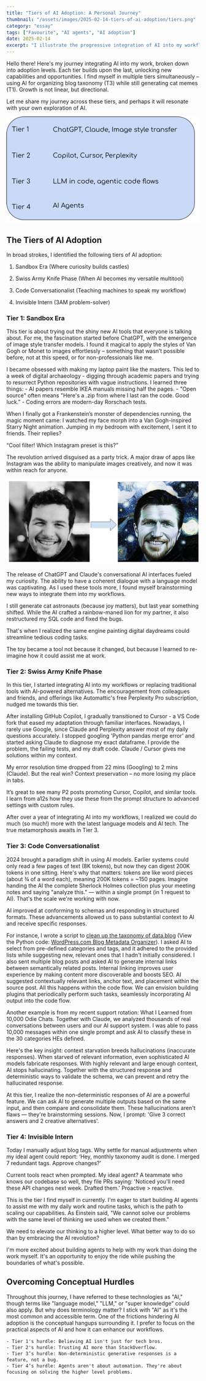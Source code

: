 ```yaml
---
title: "Tiers of AI Adoption: A Personal Journey"
thumbnail: "/assets/images/2025-02-14-tiers-of-ai-adoption/tiers.png"
category: "essay"
tags: ["Favourite", "AI agents", "AI adoption"]
date: 2025-02-14
excerpt: "I illustrate the progressive integration of AI into my workflows through four tiers. From exploring AI tools to optimizing coding tasks and envisioning proactive AI agents"
---
```


Hello there! Here's my journey integrating AI into my work, broken down into adoption levels. Each tier builds upon the last, unlocking new capabilities and opportunities. I find myself in multiple tiers simultaneously – using AI for organizing blog taxonomy (T3) while still generating cat memes (T1). Growth is not linear, but directional.

Let me share my journey across these tiers, and perhaps it will resonate with your own exploration of AI.

![Tiers](/assets/images/2025-02-14-tiers-of-ai-adoption/tiers.png)


## The Tiers of AI Adoption

In broad strokes, I identified the following tiers of AI adoption:

1. Sandbox Era (Where curiosity builds castles)

2. Swiss Army Knife Phase (When AI becomes my versatile multitool)

3. Code Conversationalist (Teaching machines to speak my workflow)

4. Invisible Intern (3AM problem-solver)

### Tier 1: Sandbox Era

This tier is about trying out the shiny new AI tools that everyone is talking about. For me, the fascination started before ChatGPT, with the emergence of image style transfer models. I found it magical to apply the styles of Van Gogh or Monet to images effortlessly – something that wasn’t possible before, not at this speed, or for non-professionals like me.

I became obsessed with making my laptop paint like the masters. This led to a week of digital archaeology - digging through academic papers and trying to resurrect Python repositories with vague instructions. I learned three things:
    - AI papers resemble IKEA manuals missing half the pages.
    - "Open source" often means "Here's a .zip from where I last ran the code. Good luck."
    - Coding errors are modern-day Rorschach tests.

When I finally got a Frankenstein’s monster of dependencies running, the magic moment came: I watched my face morph into a Van Gogh-inspired Starry Night animation. Jumping in my bedroom with excitement, I sent it to friends. Their replies?

“Cool filter! Which Instagram preset is this?”

The revolution arrived disguised as a party trick. A major draw of apps like Instagram was the ability to manipulate images creatively, and now it was within reach for anyone.

![fge to Van Gogh](/assets/images/2025-02-14-tiers-of-ai-adoption/fge-vangogh.png)

The release of ChatGPT and Claude's conversational AI interfaces fueled my curiosity. The ability to have a coherent dialogue with a language model was captivating. As I used these tools more, I found myself brainstorming new ways to integrate them into my workflows.

I still generate cat astronauts (because joy matters), but last year something shifted. While the AI crafted a rainbow-maned lion for my partner, it also restructured my SQL code and fixed the bugs.

That's when I realized the same engine painting digital daydreams could streamline tedious coding tasks.

The toy became a tool not because it changed, but because I learned to re-imagine how it could assist me at work.

### Tier 2: Swiss Army Knife Phase

In this tier, I started integrating AI into my workflows or replacing traditional tools with AI-powered alternatives. The encouragement from colleagues and friends, and offerings like Automattic's free Perplexity Pro subscription, nudged me towards this tier.

After installing GitHub Copilot, I gradually transitioned to Cursor - a VS Code fork that eased my adaptation through familiar interfaces. Nowadays, I rarely use Google, since Claude and Perplexity answer most of my daily questions accurately. I stopped googling 'Python pandas merge error' and started asking Claude to diagnose my exact dataframe. I provide the problem, the failing tests, and my draft code. Claude / Cursor gives me solutions within my context.

My error resolution time dropped from 22 mins (Googling) to 2 mins (Claude). But the real win? Context preservation – no more losing my place in tabs.

It’s great to see many P2 posts promoting Cursor, Copilot, and similar tools. I learn from a12s how they use these from the prompt structure to advanced settings with custom rules.

After over a year of integrating AI into my workflows, I realized we could do much (so much!) more with the latest language models and AI tech. The true metamorphosis awaits in Tier 3.

### Tier 3: Code Conversationalist

2024 brought a paradigm shift in using AI models. Earlier systems could only read a few pages of text (8K tokens), but now they can digest 200K tokens in one sitting. Here's why that matters: tokens are like word pieces (about ¾ of a word each), meaning 200K tokens = ~150 pages. Imagine handing the AI the complete Sherlock Holmes collection plus your meeting notes and saying "analyze this." — within a single prompt (in 1 request to AI). That's the scale we're working with now.

AI improved at conforming to schemas and responding in structured formats. These advancements allowed us to pass substantial context to AI and receive specific responses.

For instance, I wrote a script to [clean up the taxonomy of data.blog](https://data.blog/2025/03/21/organizing-data-blog-content-via-nlp-and-llm/) (View the Python code: [WordPress.com Blog Metadata Organizer](https://github.com/gelbal/wordpress-blog-metadata-organize)). I asked AI to select from pre-defined categories and tags, and it adhered to the provided lists while suggesting new, relevant ones that I hadn't initially considered. I also sent multiple blog posts and asked AI to generate internal links between semantically related posts. Internal linking improves user experience by making content more discoverable and boosts SEO. AI suggested contextually relevant links, anchor text, and placement within the source post. All this happens within the code flow. We can envision building plugins that periodically perform such tasks, seamlessly incorporating AI output into the code flow.

Another example is from my recent support rotation: What I Learned from 10,000 Odie Chats. Together with Claude, we analyzed thousands of real conversations between users and our AI support system. I was able to pass 10,000 messages within one single prompt and ask AI to classify these in the 30 categories HEs defined.

Here's the key insight: context starvation breeds hallucinations (inaccurate responses). When starved of relevant information, even sophisticated AI models fabricate responses. With highly relevant and large enough context, AI stops hallucinating. Together with the structured response and deterministic ways to validate the schema, we can prevent and retry the hallucinated response.

At this tier, I realize the non-deterministic responses of AI are a powerful feature. We can ask AI to generate multiple outputs based on the same input, and then compare and consolidate them. These hallucinations aren't flaws — they're brainstorming sessions. Now, I prompt: 'Give 3 correct answers and 2 creative alternatives'.

### Tier 4: Invisible Intern

Today I manually adjust blog tags. Why settle for manual adjustments when my ideal agent could report: ‘Hey, monthly taxonomy audit is done. I merged 7 redundant tags. Approve changes?’

Current tools react when prompted. My ideal agent? A teammate who knows our codebase so well, they file PRs saying: 'Noticed you'll need these API changes next week. Drafted them.' Proactive > reactive.

This is the tier I find myself in currently. I'm eager to start building AI agents to assist me with my daily work and routine tasks, which is the path to scaling our capabilities. As Einstein said, "We cannot solve our problems with the same level of thinking we used when we created them."

We need to elevate our thinking to a higher level. What better way to do so than by embracing the AI revolution?

I'm more excited about building agents to help with my work than doing the work myself. It's an opportunity to enjoy the ride while pushing the boundaries of what's possible.

## Overcoming Conceptual Hurdles

Throughout this journey, I have referred to these technologies as "AI," though terms like "language model," "LLM," or "super knowledge" could also apply. But why does terminology matter? I stick with "AI" as it's the most common and accessible term. One of the frictions hindering AI adoption is the conceptual hangups surrounding it. I prefer to focus on the practical aspects of AI and how it can enhance our workflows.

    - Tier 1's hurdle: Believing AI isn't just for tech bros.
    - Tier 2's hurdle: Trusting AI more than StackOverflow.
    - Tier 3’s hurdle: Non-deterministic generative responses is a feature, not a bug.
    - Tier 4’s hurdle: Agents aren't about automation. They're about focusing on solving the higher level problems.
